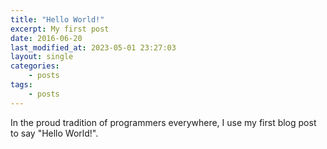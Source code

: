 ```yaml
---
title: "Hello World!"
excerpt: My first post
date: 2016-06-20
last_modified_at: 2023-05-01 23:27:03
layout: single
categories:
    - posts
tags:
    - posts
---
```


In the proud tradition of programmers everywhere, I use my first blog post to say "Hello World!".
